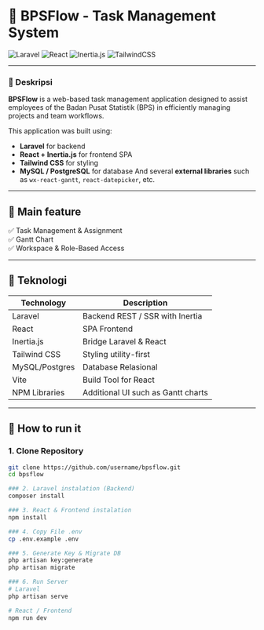 # 📌 BPSFlow - Task Management System

![Laravel](https://img.shields.io/badge/Laravel-12.x-red?style=flat&logo=laravel)
![React](https://img.shields.io/badge/React-18-blue?style=flat&logo=react)
![Inertia.js](https://img.shields.io/badge/Inertia.js-bridge-purple?style=flat&logo=inertia)
![TailwindCSS](https://img.shields.io/badge/TailwindCSS-3.x-blue?style=flat&logo=tailwindcss)

---

### 🧭 Deskripsi

**BPSFlow** is a web-based task management application designed to assist employees of the Badan Pusat Statistik (BPS) in efficiently managing projects and team workflows.

This application was built using:

- **Laravel** for backend
- **React + Inertia.js** for frontend SPA
- **Tailwind CSS** for styling
- **MySQL / PostgreSQL** for database
And several **external libraries** such as `wx-react-gantt`, `react-datepicker`, etc.

---

## 🧪 Main feature

✅ Task Management & Assignment  
✅ Gantt Chart  
✅ Workspace & Role-Based Access    

---

## 🧰 Teknologi

| Technology    | Description                           |
|---------------|---------------------------------------|
| Laravel       | Backend REST / SSR with Inertia       |
| React         | SPA Frontend                          |
| Inertia.js    | Bridge Laravel & React                |
| Tailwind CSS  | Styling utility-first                 |
| MySQL/Postgres| Database Relasional                   |
| Vite          | Build Tool for React                  |
| NPM Libraries | Additional UI such as Gantt charts    |

---

## 🚀 How to run it

### 1. Clone Repository
```bash
git clone https://github.com/username/bpsflow.git
cd bpsflow

### 2. Laravel instalation (Backend)
composer install

### 3. React & Frontend instalation
npm install

### 4. Copy File .env
cp .env.example .env

### 5. Generate Key & Migrate DB
php artisan key:generate
php artisan migrate

### 6. Run Server
# Laravel
php artisan serve

# React / Frontend
npm run dev

